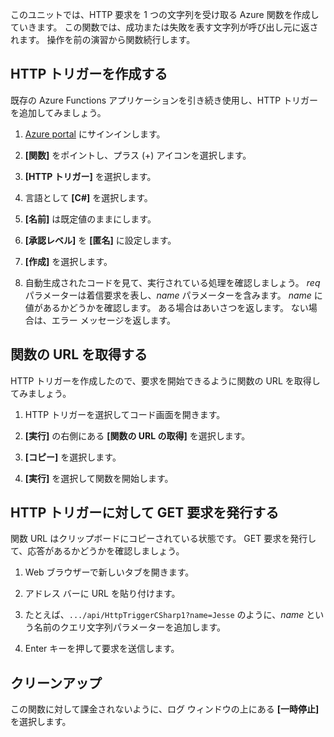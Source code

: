 このユニットでは、HTTP 要求を 1 つの文字列を受け取る Azure 関数を作成していきます。 この関数では、成功または失敗を表す文字列が呼び出し元に返されます。 操作を前の演習から関数続行します。

## <a name="create-an-http-trigger"></a>HTTP トリガーを作成する

既存の Azure Functions アプリケーションを引き続き使用し、HTTP トリガーを追加してみましょう。

1. [Azure portal](https://portal.azure.com?azure-portal=true) にサインインします。

1. **[関数]** をポイントし、プラス (+) アイコンを選択します。

1. **[HTTP トリガー]** を選択します。

1. 言語として **[C#]** を選択します。

1. **[名前]** は既定値のままにします。

1. **[承認レベル]** を **[匿名]** に設定します。

1. **[作成]** を選択します。

1. 自動生成されたコードを見て、実行されている処理を確認しましょう。 *req* パラメーターは着信要求を表し、*name* パラメーターを含みます。 *name* に値があるかどうかを確認します。 ある場合はあいさつを返します。 ない場合は、エラー メッセージを返します。

## <a name="get-your-function-url"></a>関数の URL を取得する

HTTP トリガーを作成したので、要求を開始できるように関数の URL を取得してみましょう。

1. HTTP トリガーを選択してコード画面を開きます。

1. **[実行]** の右側にある **[関数の URL の取得]** を選択します。

1. **[コピー]** を選択します。

1. **[実行]** を選択して関数を開始します。

## <a name="issue-a-get-request-to-your-http-trigger"></a>HTTP トリガーに対して GET 要求を発行する

関数 URL はクリップボードにコピーされている状態です。 GET 要求を発行して、応答があるかどうかを確認しましょう。

1. Web ブラウザーで新しいタブを開きます。

1. アドレス バーに URL を貼り付けます。

1. たとえば、`.../api/HttpTriggerCSharp1?name=Jesse` のように、*name* という名前のクエリ文字列パラメーターを追加します。

1. Enter キーを押して要求を送信します。

## <a name="clean-up"></a>クリーンアップ

この関数に対して課金されないように、ログ ウィンドウの上にある **[一時停止]** を選択します。

